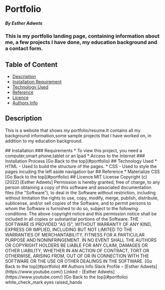 # Portfolio
##### By Esther Adwets
### This is my portfolio landing page, containing information about me, a few projects I have done, my education background and a contact form.
## Table of Content
+ [Description](#description)
+ [Installation Requirement](#Installation)
+ [Technology Used](#technology-used)
+ [Reference](#reference)
+ [Licence](#licence)
+ [Authors Info](#author-Info)
## Description
<p>This is a website that shows my portfolio/resume.It contains all my background information,some sample projects that I have worked on, in addition to my education background.</p>
## Installation
### Requirements
* To view this project, you need a computer,smart phone,tablet or an Ipad
* Access to the Internet
### Installation Process
[Go Back to the top](#portfolio)
## Technology Used
* HTML - Used to build the structure of the pages.
* CSS - Used to style the pages incuding the left aside navigation bar
## Reference
* Materialize CSS
[Go Back to the top](#portfolio)
## Licence
MIT License
Copyright (c) [2022] [Esther Adwets]
Permission is hereby granted, free of charge, to any person obtaining a copy
of this software and associated documentation files (the "Software"), to deal
in the Software without restriction, including without limitation the rights
to use, copy, modify, merge, publish, distribute, sublicense, and/or sell
copies of the Software, and to permit persons to whom the Software is
furnished to do so, subject to the following conditions:
The above copyright notice and this permission notice shall be included in all
copies or substantial portions of the Software.
THE SOFTWARE IS PROVIDED "AS IS", WITHOUT WARRANTY OF ANY KIND, EXPRESS OR
IMPLIED, INCLUDING BUT NOT LIMITED TO THE WARRANTIES OF MERCHANTABILITY,
FITNESS FOR A PARTICULAR PURPOSE AND NONINFRINGEMENT. IN NO EVENT SHALL THE
AUTHORS OR COPYRIGHT HOLDERS BE LIABLE FOR ANY CLAIM, DAMAGES OR OTHER
LIABILITY, WHETHER IN AN ACTION OF CONTRACT, TORT OR OTHERWISE, ARISING FROM,
OUT OF OR IN CONNECTION WITH THE SOFTWARE OR THE USE OR OTHER DEALINGS IN THE
SOFTWARE.
[Go Back to the top](#portfolio)
## Authors Info
Slack Profile – [Esther Adwets](https://www.youtube.com/)
Linked - [Esther Adwets](https://www.youtube.com/)
[Go Back to the top](#portfolio)
white_check_mark
eyes
raised_hands





